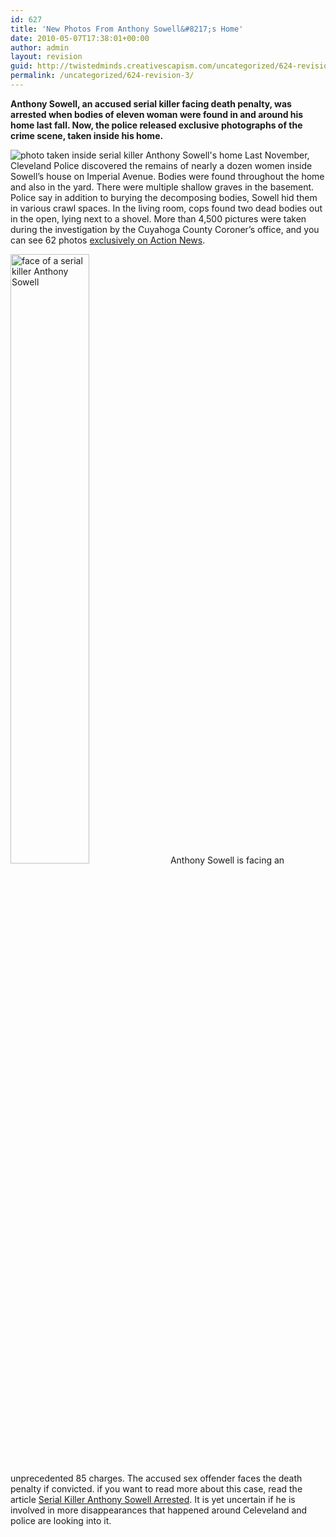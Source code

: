 ```yaml
---
id: 627
title: 'New Photos From Anthony Sowell&#8217;s Home'
date: 2010-05-07T17:38:01+00:00
author: admin
layout: revision
guid: http://twistedminds.creativescapism.com/uncategorized/624-revision-3/
permalink: /uncategorized/624-revision-3/
---
```

<p class="dropcap-first">
  <strong>Anthony Sowell, an accused serial killer facing death penalty, was arrested when bodies of eleven woman were found in and around his home last fall. Now, the police released exclusive photographs of the crime scene, taken inside his home.</strong>
</p>

<img src="img/post/AnthonySowell'shome.jpg" title="Anthony Sowell's home" alt="photo taken inside serial killer Anthony Sowell's home" class="left" /> Last November, Cleveland Police discovered the remains of nearly a dozen women inside Sowell&#8217;s house on Imperial Avenue. Bodies were found throughout the home and also in the yard. There were multiple shallow graves in the basement. Police say in addition to burying the decomposing bodies, Sowell hid them in various crawl spaces. In the living room, cops found two dead bodies out in the open, lying next to a shovel. More than 4,500 pictures were taken during the investigation by the Cuyahoga County Coroner&#8217;s office, and you can see 62 photos [exclusively on Action News](http://www.woio.com/global/story.asp?s=12399520 "photographs taken inside Anthony Sowell's home").

<img src="img/post/AnthonySowell.jpg" title="Anthony Sowell" alt="face of a serial killer Anthony Sowell" width="50%" class="left" /> Anthony Sowell is facing an unprecedented 85 charges. The accused sex offender faces the death penalty if convicted. if you want to read more about this case, read the article [Serial Killer Anthony Sowell Arrested](http://twistedminds.creativescapism.com/notorious-crimes/serial-killer-anthony-sowell-arrested/ "serial killer Anthony Sowell arrested"). It is yet uncertain if he is involved in more disappearances that happened around Celeveland and police are looking into it.